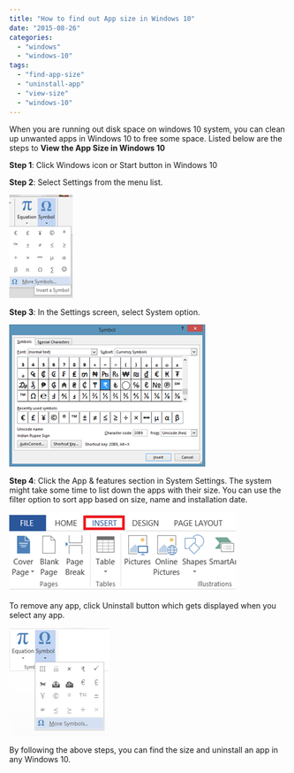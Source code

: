 ```yaml
---
title: "How to find out App size in Windows 10"
date: "2015-08-26"
categories: 
  - "windows"
  - "windows-10"
tags: 
  - "find-app-size"
  - "uninstall-app"
  - "view-size"
  - "windows-10"
---
```


When you are running out disk space on windows 10 system, you can clean up unwanted apps in Windows 10 to free some space. Listed below are the steps to **View the App Size in Windows 10**

**Step 1**: Click Windows icon or Start button in Windows 10

**Step 2**: Select Settings from the menu list.

[![image](/assets/images/image_thumb14.png "image")](http://blogmines.com/blog/wp-content/uploads/2015/08/image14.png)

**Step 3**: In the Settings screen, select System option.

[![image](/assets/images/image_thumb15.png "image")](http://blogmines.com/blog/wp-content/uploads/2015/08/image15.png)

**Step 4**: Click the App & features section in System Settings. The system might take some time to list down the apps with their size. You can use the filter option to sort app based on size, name and installation date.

[![image](/assets/images/image_thumb16.png "image")](http://blogmines.com/blog/wp-content/uploads/2015/08/image16.png)

To remove any app, click Uninstall button which gets displayed when you select any app.

[![image](/assets/images/image_thumb17.png "image")](http://blogmines.com/blog/wp-content/uploads/2015/08/image17.png)

By following the above steps, you can find the size and uninstall an app in any Windows 10.
